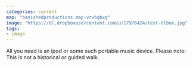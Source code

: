 ```yaml
---
categories: current
map: "banishedproductions.map-vrubqbxg"
image: "https://dl.dropboxusercontent.com/u/17976424/test-dlbox.jpg"
tags:
- image
---
```

<!-- test post-->
<!-- this post will contain a map, an image, if any -->
<!-- the content area is for instructions and other info -->
All you need is an ipod or some such portable music device. Please note: This is not a historical or guided walk.
